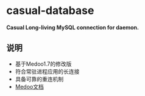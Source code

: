 # casual-database
**Casual Long-living MySQL connection for daemon.**
## 说明
- 基于Medoo1.7的修改版
- 符合常驻进程应用的长连接
- 具备可靠的重连机制
- [Medoo文档](https://medoo.in/doc)
